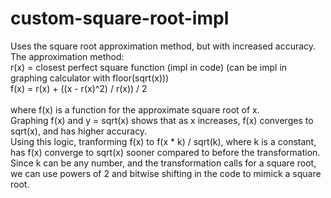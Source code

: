 # custom-square-root-impl
Uses the square root approximation method, but with increased accuracy.  \
The approximation method:  \
r(x) = closest perfect square function (impl in code) (can be impl in graphing calculator with floor(sqrt(x)))  \
f(x) = r(x) + ((x - r(x)^2) / r(x)) / 2  \
\
where f(x) is a function for the approximate square root of x.  \
Graphing f(x) and y = sqrt(x) shows that as x increases, f(x) converges to sqrt(x), and has higher accuracy.  \
Using this logic, tranforming f(x) to f(x * k) / sqrt(k), where k is a constant, has f(x) converge to sqrt(x) sooner compared to before the transformation.  \
Since k can be any number, and the transformation calls for a square root, we can use powers of 2 and bitwise shifting in the code to mimick a square root.
